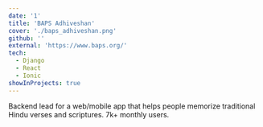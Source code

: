 ```yaml
---
date: '1'
title: 'BAPS Adhiveshan'
cover: './baps_adhiveshan.png'
github: ''
external: 'https://www.baps.org/'
tech:
  - Django
  - React
  - Ionic
showInProjects: true
---
```


Backend lead for a web/mobile app that helps people memorize traditional Hindu verses and scriptures. 7k+ monthly users.
